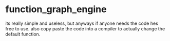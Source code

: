 # function_graph_engine
its really simple and useless, but anyways if anyone needs the code hes free to use.
also copy paste the code into a compiler to actually change the default function.
